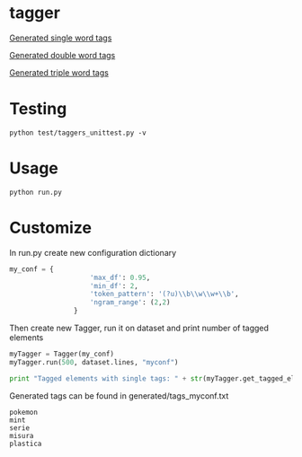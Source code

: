 # tagger

[Generated single word tags](generated/tags_single.txt)

[Generated double word tags](generated/tags_double.txt)

[Generated triple word tags](generated/tags_triple.txt)


# Testing

```
python test/taggers_unittest.py -v
```


# Usage

```
python run.py
```


# Customize

In run.py create new configuration dictionary

```python
my_conf = { 	
					'max_df': 0.95, 
					'min_df': 2,
					'token_pattern': '(?u)\\b\\w\\w+\\b',
					'ngram_range': (2,2)
				}
```


Then create new Tagger, run it on dataset and print number of tagged elements

```python
myTagger = Tagger(my_conf)
myTagger.run(500, dataset.lines, "myconf")

print "Tagged elements with single tags: " + str(myTagger.get_tagged_elements())
```

Generated tags can be found in generated/tags_myconf.txt

```
pokemon
mint
serie
misura
plastica
```